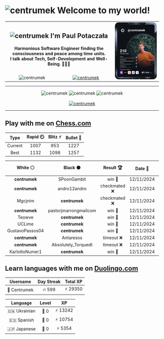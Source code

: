<h1>
  <img
    src="https://emojis.slackmojis.com/emojis/images/1531849430/4246/blob-sunglasses.gif"
    width="30"
    alt="centrumek"
  />
  Welcome to my world!
</h1>

<table>
  <tbody>
    <tr>
      <td align="center" width="70%" colspan="2">
        <h2>
          <img
            src="https://raw.githubusercontent.com/MartinHeinz/MartinHeinz/master/wave.gif"
            width="30px"
            alt="centrumek"
          />
          I'm Paul Potaczała
        </h2>
        <h4>
          Harmonious Software Engineer finding the consciousness and peace among time units.
          <br/>
          I talk about Tech, Self-Development and Well-Being. 🌿🧘🚀
        </h4>
      </td>
      <td width="30%" rowspan="2">
        <a href="https://app.daily.dev/centrumek">
          <img
            src="./devcard.svg"
            alt="centrumek"
          />
        </a>
      </td>
    </tr>
    <tr align="center">
      <td>
        <img
          src="https://komarev.com/ghpvc/?username=centrumek&label=visitors&color=0e75b6&style=flat"
          alt="centrumek"
        >
      </td>
      <td>
        <a href="https://stackoverflow.com/users/14496012/centrumek">
          <img
            src="https://stackoverflow.com/users/flair/14496012.png?theme=dark"
            alt="centrumek"
          >
        </a>
      </td>
    </tr>
  </tbody>
</table>

---
<div align="center">
  <img 
    src="https://github-readme-stats.vercel.app/api?username=centrumek&show_icons=true&count_private=true&theme=dark&hide_border=true&hide=issues,contribs&bg_color=00000000"
    alt="centrumek"
  />
  <img
    src="https://github-readme-stats.vercel.app/api/top-langs/?username=centrumek&layout=compact&hide_border=true&theme=dark&bg_color=00000000&langs_count=6&exclude_repo=air-statistic-app"
    alt="centrumek"
  />
  <img 
    src="https://github-readme-streak-stats.herokuapp.com?user=centrumek&theme=dark&hide_border=true&background=FFFFFF00"
    alt="centrumek"
  />
  <br/>
  <br/>
  <a href="https://www.buymeacoffee.com/centrumek">
    <img
      src="https://cdn.buymeacoffee.com/buttons/v2/default-orange.png"
      height="50"
      width="210"
      alt="centrumek"
    />
  </a>
</div>

---

## Play with me on [Chess.com](https://www.chess.com/member/centrumek)

<div align="center">
<!--START_SECTION:chessStats-->
<!-- Automatically generated with https://github.com/Balastrong/chess-stats-action -->

| Type | Rapid ⏲️ | Blitz ⚡ | Bullet 🔫 |
|:---:|:---:|:---:|:---:|
| Current | 1007 | 953 | 1227 |
| Best | 1132 | 1098 | 1257 |

| White ⚪ | Black ⚫ | Result 🏆 | Date 📅 | Position 🗺️ | Type 🕕 |
|:---:|:---:|:---:|:---:|:---:|:---:|
| **centrumek** | SPoonGambit | win 🥇 | 12/11/2024 | <a href="http://www.ee.unb.ca/cgi-bin/tervo/fen.pl?select=8/1p6/p7/2n1k3/7p/P6N/2K5/8 b - -">Link</a> | Bullet |
| **centrumek** | andro12andro | checkmated ❌ | 12/11/2024 | <a href="http://www.ee.unb.ca/cgi-bin/tervo/fen.pl?select=2kr4/5ppp/pp6/2p5/P1Br2Pb/1P6/R2B1q1P/6KR w - -">Link</a> | Bullet |
| Mgcjnim | **centrumek** | checkmated ❌ | 12/11/2024 | <a href="http://www.ee.unb.ca/cgi-bin/tervo/fen.pl?select=rk4nr/pQ5p/1p1Np1p1/2p3B1/3p4/3P4/PP4PP/R4RK1 b - -">Link</a> | Bullet |
| **centrumek** | pastorjmarrongmailcom | win 🥇 | 12/11/2024 | <a href="http://www.ee.unb.ca/cgi-bin/tervo/fen.pl?select=8/6P1/8/p4K2/Pk6/8/2pn4/8 b - -">Link</a> | Bullet |
| Teowve | **centrumek** | win 🥇 | 12/11/2024 | <a href="http://www.ee.unb.ca/cgi-bin/tervo/fen.pl?select=8/pp2Q3/1kp5/4P2p/8/6P1/PP3q1P/3r3K w - -">Link</a> | Bullet |
| UCLime | **centrumek** | win 🥇 | 12/11/2024 | <a href="http://www.ee.unb.ca/cgi-bin/tervo/fen.pl?select=3rr3/8/pk5p/4n3/P1p2P2/6P1/1PP3KP/8 w - -">Link</a> | Bullet |
| GustavoPassos04 | **centrumek** | win 🥇 | 12/11/2024 | <a href="http://www.ee.unb.ca/cgi-bin/tervo/fen.pl?select=8/1p6/p1p5/3p4/1P2P2Q/P3k3/2P3R1/5qK1 w - -">Link</a> | Bullet |
| **centrumek** | Antaresos | timeout ❌ | 12/11/2024 | <a href="http://www.ee.unb.ca/cgi-bin/tervo/fen.pl?select=r4rk1/1p3ppp/pP6/P1b2b2/2Pp3P/1Q1Bq3/8/R1KN3R w - -">Link</a> | Bullet |
| **centrumek** | Absolutely_Torquedt | timeout ❌ | 12/11/2024 | <a href="http://www.ee.unb.ca/cgi-bin/tervo/fen.pl?select=8/2p4p/4K3/8/8/1k3q1P/8/8 w - -">Link</a> | Bullet |
| KarlottoNumer1 | **centrumek** | win 🥇 | 12/11/2024 | <a href="http://www.ee.unb.ca/cgi-bin/tervo/fen.pl?select=6r1/p5q1/1kp5/1p2R3/3P2bQ/2N3P1/PP3P1P/4R1K1 w - -">Link</a> | Bullet |

<!--END_SECTION:chessStats-->
</div>

## Learn languages with me on [Duolingo.com](https://www.duolingo.com/profile/Centrumek)

<div align="center">
<!--START_SECTION:duolingoStats-->
<!-- Automatically generated with https://github.com/centrumek/duolingo-readme-stats-->

| Username | Day Streak | Total XP |
|:---:|:---:|:---:|
| 👤 Centrumek | 🔥 599 | ⚡ 29350 |

| Language | Level | XP |
|:---:|:---:|:---:|
| 🇺🇦 Ukrainian | 👑 0 | ⚡ 13242 |
| 🇪🇸 Spanish | 👑 0 | ⚡ 10754 |
| 🇯🇵 Japanese | 👑 0 | ⚡ 5354 |

<!--END_SECTION:duolingoStats-->
</div>
<!--
**centrumek/centrumek** is a ✨ _special_ ✨ repository because its `README.md` (this file) appears on your GitHub profile.

Here are some ideas to get you started:

- 🔭 I’m currently working on ...
- 🌱 I’m currently learning ...
- 👯 I’m looking to collaborate on ...
- 🤔 I’m looking for help with ...
- 💬 Ask me about ...
- 📫 How to reach me: ...
- 😄 Pronouns: ...
- ⚡ Fun fact: ...
-->
